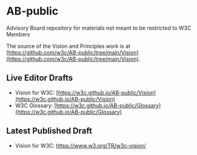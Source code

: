 # AB-public
Advisory Board repository for materials not meant to be restricted to W3C Members

The source of the Vision and Principles work is at [https://github.com/w3c/AB-public/tree/main/Vision](https://github.com/w3c/AB-public/tree/main/Vision).

## Live Editor Drafts

* Vision for W3C: [https://w3c.github.io/AB-public/Vision](https://w3c.github.io/AB-public/Vision)
* W3C Glossary: [https://w3c.github.io/AB-public/Glossary](https://w3c.github.io/AB-public/Glossary)

## Latest Published Draft
* Vision for W3C: https://www.w3.org/TR/w3c-vision/
